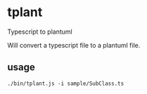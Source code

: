 # tplant
Typescript to plantuml

Will convert a typescript file to a plantuml file.

## usage

```
./bin/tplant.js -i sample/SubClass.ts
```